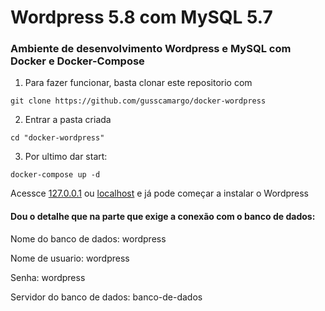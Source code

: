 # Wordpress 5.8 com MySQL 5.7
### Ambiente de desenvolvimento Wordpress e MySQL com Docker e Docker-Compose

1) Para fazer funcionar, basta clonar este repositorio com
```
git clone https://github.com/gusscamargo/docker-wordpress
```
2) Entrar a pasta criada
```
cd "docker-wordpress"
```
3) Por ultimo dar start:
```
docker-compose up -d
```

Acessce [127.0.0.1](http://127.0.0.1/) ou [localhost](http://localhost/) e já pode começar a instalar o Wordpress

#### Dou o detalhe que na parte que exige a conexão com o banco de dados:
Nome do banco de dados: wordpress

Nome de usuario: wordpress

Senha: wordpress

Servidor do banco de dados: banco-de-dados
